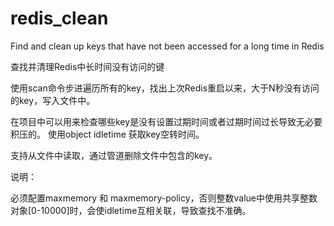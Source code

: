 # redis_clean
Find and clean up keys that have not been accessed for a long time in Redis

查找并清理Redis中长时间没有访问的键

使用scan命令步进遍历所有的key，找出上次Redis重启以来，大于N秒没有访问的key，写入文件中。

在项目中可以用来检查哪些key是没有设置过期时间或者过期时间过长导致无必要积压的。
使用object idletime 获取key空转时间。

支持从文件中读取，通过管道删除文件中包含的key。

说明：

必须配置maxmemory 和 maxmemory-policy，否则整数value中使用共享整数对象[0-10000]时，会使idletime互相关联，导致查找不准确。

